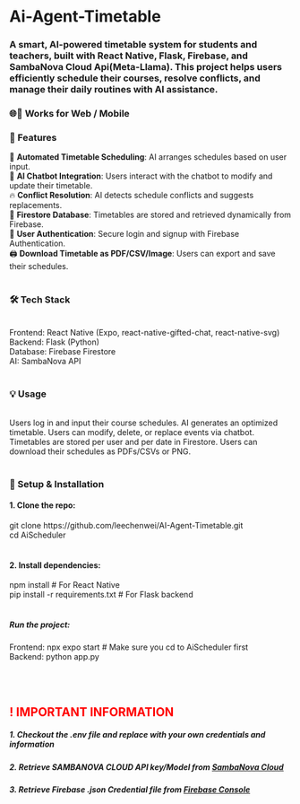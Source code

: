 # Ai-Agent-Timetable
<h3>A smart, AI-powered timetable system for students and teachers, built with React Native, Flask, Firebase, and SambaNova Cloud Api(Meta-Llama). This project helps users efficiently schedule their courses, resolve conflicts, and manage their daily routines with AI assistance.</h3>

<h3>🌐📱 Works for Web / Mobile</h3>

<b><h3>🚀 Features</h3></b>
📆 <b>Automated Timetable Scheduling</b>: AI arranges schedules based on user input.
<br>🧠 <b>AI Chatbot Integration</b>: Users interact with the chatbot to modify and update their timetable.
<br>🔥 <b>Conflict Resolution</b>: AI detects schedule conflicts and suggests replacements.
<br>📂 <b>Firestore Database</b>: Timetables are stored and retrieved dynamically from Firebase.
<br>🔐 <b>User Authentication</b>: Secure login and signup with Firebase Authentication.
<br>🖨 <b>Download Timetable as PDF/CSV/Image</b>: Users can export and save their schedules.
<br><br>
<b><h3>🛠 Tech Stack</h3></b>
<br>Frontend: React Native (Expo, react-native-gifted-chat, react-native-svg)
<br>Backend: Flask (Python)
<br>Database: Firebase Firestore
<br>AI: SambaNova API
<br><br>
<b><h3>💡 Usage</h3></b>
<br>Users log in and input their course schedules.
AI generates an optimized timetable.
Users can modify, delete, or replace events via chatbot.
Timetables are stored per user and per date in Firestore.
Users can download their schedules as PDFs/CSVs or PNG.
<br><br>
<b><h3>🔧 Setup & Installation</h3></b>
<h4>1. Clone the repo:</h4>
<tab>git clone https://github.com/leechenwei/AI-Agent-Timetable.git</tab><br>
<tab>cd AiScheduler</tab>
<br><br>
<h4>2. Install dependencies:</h4>
<tab>npm install  # For React Native</tab><br>
<tab>pip install -r requirements.txt  # For Flask backend</tab>
<br>
<br>
<h5>Run the project:</h5>
Frontend: npx expo start  # Make sure you cd to AiScheduler first <br> 
Backend: python app.py<br>


<br><br>
<h2 style="color: red;">! IMPORTANT INFORMATION</h2>
<h5>1. Checkout the .env file and replace with your own credentials and information</h5>
<h5>2. Retrieve SAMBANOVA CLOUD API key/Model from <a href="https://cloud.sambanova.ai/apis" target="_blank">SambaNova Cloud</a></h5>
<h5>3. Retrieve Firebase .json Credential file from <a href="https://console.firebase.google.com/" target="_blank">Firebase Console</a></h5>
